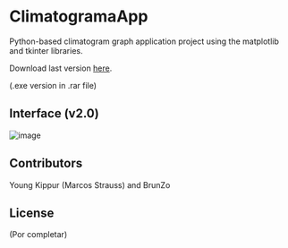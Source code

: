 # ClimatogramaApp
Python-based climatogram graph application project using the matplotlib and tkinter libraries.

Download last version [here](v2.0).

(.exe version in .rar file)

## Interface (v2.0)
![image](https://user-images.githubusercontent.com/82680610/133865014-230d2aac-cdde-45cc-9d8f-04fb9759d18a.png)


## Contributors

Young Kippur (Marcos Strauss) and BrunZo

## License
(Por completar)
